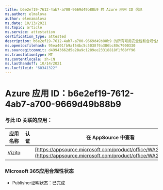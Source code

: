 ```yaml
---
title: b6e2ef19-7612-4ab7-a700-9669d49b88b9 的 Azure 应用 ID 信息
ms.author: elmalova
author: elenamalova
ms.date: 10/13/2021
ms.topic: article
ms.service: attestation
certification_type: attested
description: b6e2ef19-7612-4ab7-a700-9669d49b88b9 的所有可用安全性和合规性信息。
ms.openlocfilehash: 95ea401fb9af54bc5c5038f9a386bc80c7900330
ms.sourcegitcommit: d49943662d5e28a9c1289ee23318818f1f68ff96
ms.translationtype: MT
ms.contentlocale: zh-CN
ms.lasthandoff: 10/14/2021
ms.locfileid: "60341322"
---
```

# <a name="azure-app-id-b6e2ef19-7612-4ab7-a700-9669d49b88b9"></a>Azure 应用 ID：b6e2ef19-7612-4ab7-a700-9669d49b88b9


### <a name="apps-associated-with-this-id"></a>与此 ID 关联的应用：
| **应用名称** | **认证** | **在 AppSource 中查看** |
|--------------|---------------|-----------------------|
| [Vizito](https://docs.microsoft.com/microsoft-365-app-certification/forward/WA200003170) |  | [https://appsource.microsoft.com/product/office/WA200003170](https://appsource.microsoft.com/product/office/WA200003170) |

### <a name="microsoft-365-app-compliance-status"></a>Microsoft 365应用合规性状态
- Publisher证明状态：已完成
